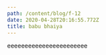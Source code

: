 ```yaml
---
path: /content/blog/f-12
date: 2020-04-28T20:16:55.772Z
title: babu bhaiya
---
```

eeeeeeeeeeeeeeeeeeeeeee
